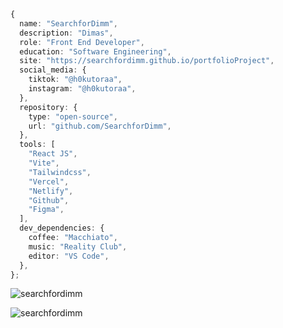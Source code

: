 <p align="left"></p>

```typescript
{
  name: "SearchforDimm",
  description: "Dimas",
  role: "Front End Developer",
  education: "Software Engineering",
  site: "https://searchfordimm.github.io/portfolioProject",
  social_media: {
    tiktok: "@h0kutoraa",
    instagram: "@h0kutoraa",
  },
  repository: {
    type: "open-source",
    url: "github.com/SearchforDimm",
  },
  tools: [
    "React JS",
    "Vite",
    "Tailwindcss",
    "Vercel",
    "Netlify",
    "Github",
    "Figma",
  ],
  dev_dependencies: {
    coffee: "Macchiato",
    music: "Reality Club",
    editor: "VS Code",
  },
};
```
<p><img align="center" src="https://github-readme-stats.vercel.app/api/top-langs?username=searchfordimm&show_icons=true&theme=dark&locale=en&layout=compact" alt="searchfordimm" /></p>

<p><img align="center" src="https://github-readme-streak-stats.herokuapp.com/?user=searchfordimm&theme=dark" alt="searchfordimm" /></p>
